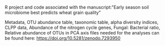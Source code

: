 R project and code associated with the manuscript:"Early season soil microbiome best predicts wheat grain quality"

Metadata, OTU abundance table, taxonomic table, alpha diversity indices, CLPP data, Abundance of the nitrogen cycle genes, Fungal: Bacterial ratio, Relative abundance of OTUs in PCA axis files needed for the analyses can be found here:
https://doi.org/10.5281/zenodo.7293950
